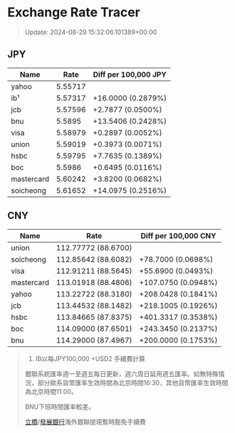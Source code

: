# Exchange Rate Tracer

> Update: 2024-08-29 15:32:06.101389+00:00

## JPY

| Name       |    Rate | Diff per 100,000 JPY   |
|------------|---------|------------------------|
| yahoo      | 5.55717 |                        |
| ib¹        | 5.57317 | +16.0000 (0.2879%)     |
| jcb        | 5.57596 | +2.7877 (0.0500%)      |
| bnu        | 5.5895  | +13.5406 (0.2428%)     |
| visa       | 5.58979 | +0.2897 (0.0052%)      |
| union      | 5.59019 | +0.3973 (0.0071%)      |
| hsbc       | 5.59795 | +7.7635 (0.1389%)      |
| boc        | 5.5986  | +0.6495 (0.0116%)      |
| mastercard | 5.60242 | +3.8200 (0.0682%)      |
| soicheong  | 5.61652 | +14.0975 (0.2516%)     |

## CNY

| Name       | Rate                | Diff per 100,000 CNY   |
|------------|---------------------|------------------------|
| union      | 112.77772	(88.6700) |                        |
| soicheong  | 112.85642	(88.6082) | +78.7000 (0.0698%)     |
| visa       | 112.91211	(88.5645) | +55.6900 (0.0493%)     |
| mastercard | 113.01918	(88.4806) | +107.0750 (0.0948%)    |
| yahoo      | 113.22722	(88.3180) | +208.0428 (0.1841%)    |
| jcb        | 113.44532	(88.1482) | +218.1005 (0.1926%)    |
| hsbc       | 113.84665	(87.8375) | +401.3317 (0.3538%)    |
| boc        | 114.09000	(87.6501) | +243.3450 (0.2137%)    |
| bnu        | 114.29000	(87.4967) | +200.0000 (0.1753%)    |


> 1. IB以每JPY100,000 +USD2 手續費計算
>
> 銀聯系統匯率週一至週五每日更新，週六周日延用週五匯率。如無特殊情況，部分歐系貨幣匯率生效時間為北京時間16:30，其他貨幣匯率生效時間為北京時間11:00。
>
> BNU下班時間匯率較差。
>
> [立橋](https://www.wlbank.com.mo/uploads/ueditor/file/20181211/1544536513900230.pdf)/[發展銀行](https://www.mdb.com.mo/Service_Charges_20230728.pdf)海外銀聯提現暫時豁免手續費

